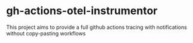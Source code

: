 # gh-actions-otel-instrumentor
This project aims to provide a full github actions tracing with notifications without copy-pasting workflows
